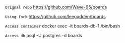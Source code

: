 `Orignal repo`
https://github.com/Wave-95/boards

`Using fork`
https://github.com/leegodden/boards

`Access container`
docker exec -it boards-db-1 /bin/bash

`Access db`
psql -U postgres -d boards
